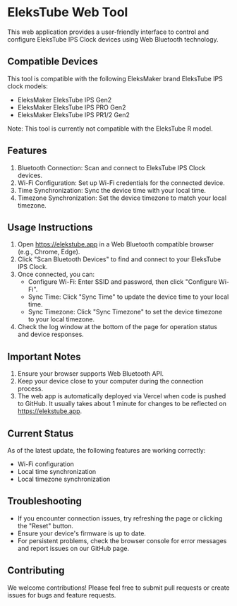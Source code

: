 # EleksTube Web Tool

This web application provides a user-friendly interface to control and configure EleksTube IPS Clock devices using Web Bluetooth technology.

## Compatible Devices

This tool is compatible with the following EleksMaker brand EleksTube IPS clock models:

- EleksMaker EleksTube IPS Gen2
- EleksMaker EleksTube IPS PRO Gen2 
- EleksMaker EleksTube IPS PR1/2 Gen2

Note: This tool is currently not compatible with the EleksTube R model.

## Features

1. Bluetooth Connection: Scan and connect to EleksTube IPS Clock devices.
2. Wi-Fi Configuration: Set up Wi-Fi credentials for the connected device.
3. Time Synchronization: Sync the device time with your local time.
4. Timezone Synchronization: Set the device timezone to match your local timezone.

## Usage Instructions

1. Open https://elekstube.app in a Web Bluetooth compatible browser (e.g., Chrome, Edge).
2. Click "Scan Bluetooth Devices" to find and connect to your EleksTube IPS Clock.
3. Once connected, you can:
   - Configure Wi-Fi: Enter SSID and password, then click "Configure Wi-Fi".
   - Sync Time: Click "Sync Time" to update the device time to your local time.
   - Sync Timezone: Click "Sync Timezone" to set the device timezone to your local timezone.
4. Check the log window at the bottom of the page for operation status and device responses.

## Important Notes

1. Ensure your browser supports Web Bluetooth API.
2. Keep your device close to your computer during the connection process.
3. The web app is automatically deployed via Vercel when code is pushed to GitHub. It usually takes about 1 minute for changes to be reflected on https://elekstube.app.

## Current Status

As of the latest update, the following features are working correctly:
- Wi-Fi configuration
- Local time synchronization
- Local timezone synchronization

## Troubleshooting

- If you encounter connection issues, try refreshing the page or clicking the "Reset" button.
- Ensure your device's firmware is up to date.
- For persistent problems, check the browser console for error messages and report issues on our GitHub page.

## Contributing

We welcome contributions! Please feel free to submit pull requests or create issues for bugs and feature requests.
